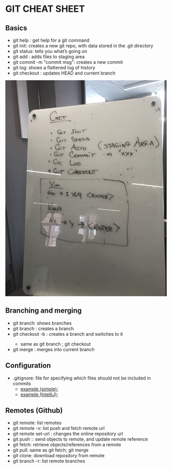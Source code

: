 <!-- JS use if these pages are used as githubpages. can be deleted if used elsewhere -->
<script src="https://code.jquery.com/jquery-3.2.1.min.js"></script>
<script src="../script.js"></script>

# GIT CHEAT SHEET

## Basics
- git help <command>: get help for a git command   
- git init: creates a new git repo, with data stored in the .git directory
- git status: tells you what’s going on
- git add <filename>: adds files to staging area
- git commit -m "commit msg": creates a new commit
- git log: shows a flattened log of history
- git checkout <revision>: updates HEAD and current branch

![](../img/git_tavle.JPG)

## Branching and merging
- git branch: shows branches
- git branch <name>: creates a branch
- git checkout -b <name>: creates a branch and switches to it
	- same as git branch <name>; git checkout <name>
- git merge <revision>: merges into current branch

## Configuration
- .gitignore: file for specifying which files should not be included in commits
	- [example (simple):](materialer/gitignore_simple.txt)
	- [example (IntelliJ):](materialer/gitignore.txt)

## Remotes (Github)
- git remote: list remotes
- git remote -v: list push and fetch remote url
- git remote set-url <remote> <url>: changes the online repository url
- git push <remote> <local branch>:<remote branch>: send objects to remote, and update remote reference
- git fetch: retrieve objects/references from a remote
- git pull: same as git fetch; git merge
- git clone: download repository from remote
- git branch -r: list remote branches




